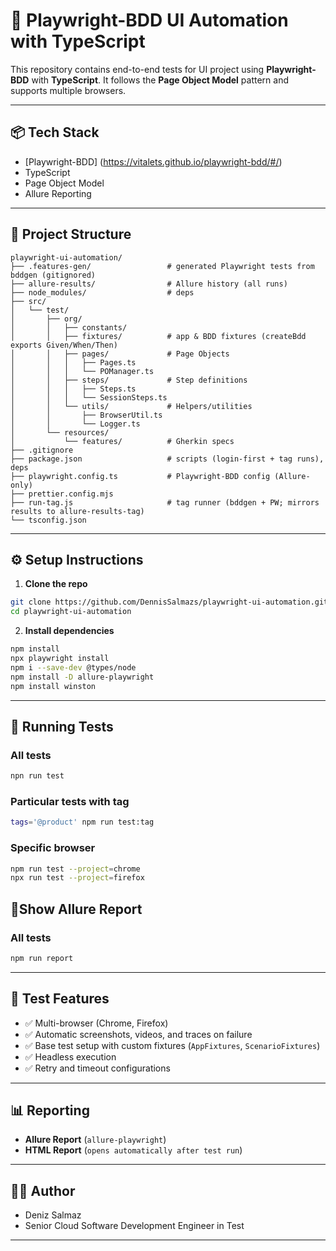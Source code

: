 
# 🎯 Playwright-BDD UI Automation with TypeScript

This repository contains end-to-end tests for UI project using **Playwright-BDD** with **TypeScript**. 
It follows the **Page Object Model** pattern and supports multiple browsers.

---

## 📦 Tech Stack

* [Playwright-BDD] (https://vitalets.github.io/playwright-bdd/#/)
* TypeScript
* Page Object Model
* Allure Reporting

---

## 📁 Project Structure

```
playwright-ui-automation/
├── .features-gen/                 # generated Playwright tests from bddgen (gitignored)
├── allure-results/                # Allure history (all runs)
├── node_modules/                  # deps
├── src/
│   └── test/
│       ├── org/
│       │   ├── constants/
│       │   ├── fixtures/          # app & BDD fixtures (createBdd exports Given/When/Then)
│       │   ├── pages/             # Page Objects
│       │   │   ├── Pages.ts
│       │   │   └── POManager.ts
│       │   ├── steps/             # Step definitions
│       │   │   ├── Steps.ts
│       │   │   └── SessionSteps.ts
│       │   └── utils/             # Helpers/utilities
│       │       ├── BrowserUtil.ts
│       │       └── Logger.ts
│       └── resources/
│           └── features/          # Gherkin specs
├── .gitignore
├── package.json                   # scripts (login-first + tag runs), deps
├── playwright.config.ts           # Playwright-BDD config (Allure-only)
├── prettier.config.mjs
├── run-tag.js                     # tag runner (bddgen + PW; mirrors results to allure-results-tag)
└── tsconfig.json

```

---

## ⚙️ Setup Instructions

1. **Clone the repo**

```bash
git clone https://github.com/DennisSalmazs/playwright-ui-automation.git
cd playwright-ui-automation
```

2. **Install dependencies**

```bash
npm install
npx playwright install
npm i --save-dev @types/node
npm install -D allure-playwright
npm install winston

```

---

## 🚀 Running Tests

### All tests

```bash
npn run test
```

### Particular tests with tag

```bash
tags='@product' npm run test:tag 
```

### Specific browser

```bash
npm run test --project=chrome
npx run test --project=firefox
```

## 🚀Show Allure Report

### All tests

```bash
npm run report
```

---

## 🧪 Test Features

* ✅ Multi-browser (Chrome, Firefox)
* ✅ Automatic screenshots, videos, and traces on failure
* ✅ Base test setup with custom fixtures (`AppFixtures`, `ScenarioFixtures`)
* ✅ Headless execution
* ✅ Retry and timeout configurations

---

## 📊 Reporting

* **Allure Report** (`allure-playwright`)
* **HTML Report** (`opens automatically after test run`)

---

## 👨‍💻 Author

* Deniz Salmaz
* Senior Cloud Software Development Engineer in Test

---

